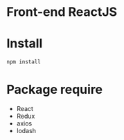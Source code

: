<h1>Front-end ReactJS</h1>

# Install 
```sh
npm install
```

# Package require
* React
* Redux
* axios
* lodash
